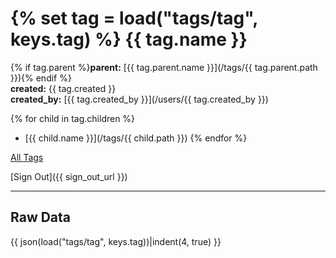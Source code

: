 {% set tag = load("tags/tag", keys.tag) %}
{{ tag.name }}
==============

{% if tag.parent %}**parent:** [{{ tag.parent.name }}](/tags/{{ tag.parent.path }}){% endif %}  
**created:** {{ tag.created }}  
**created_by:** [{{ tag.created_by }}](/users/{{ tag.created_by }})

{% for child in tag.children %}
* [{{ child.name }}](/tags/{{ child.path }})
{% endfor %}

[All Tags](/tags)

[Sign Out]({{ sign_out_url }})

----

Raw Data
--------
{{ json(load("tags/tag", keys.tag))|indent(4, true) }}


